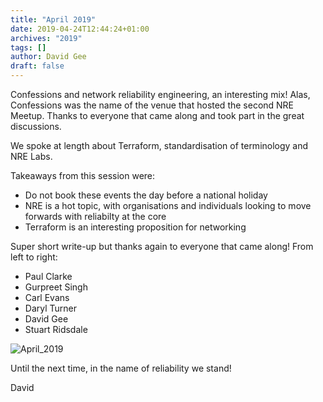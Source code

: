 ```yaml
---
title: "April 2019"
date: 2019-04-24T12:44:24+01:00
archives: "2019"
tags: []
author: David Gee
draft: false
---
```


Confessions and network reliability engineering, an interesting mix! Alas, Confessions was the name of the venue that hosted the second NRE Meetup. Thanks to everyone that came along and took part in the great discussions.

We spoke at length about Terraform, standardisation of terminology and NRE Labs. 

Takeaways from this session were:

- Do not book these events the day before a national holiday
- NRE is a hot topic, with organisations and individuals looking to move forwards with reliabilty at the core
- Terraform is an interesting proposition for networking

Super short write-up but thanks again to everyone that came along! From left to right:

- Paul Clarke
- Gurpreet Singh
- Carl Evans
- Daryl Turner
- David Gee
- Stuart Ridsdale

![April_2019](/img/april2019.jpg)

Until the next time, in the name of reliability we stand!

David


